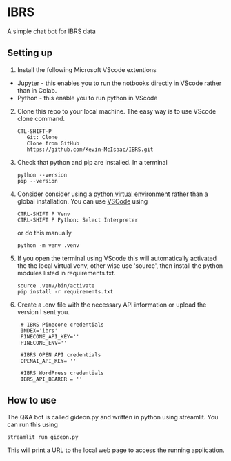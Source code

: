 # IBRS
A simple chat bot for IBRS data

## Setting up

1. Install the following Microsoft VScode extentions
  * Jupyter - this enables you to run the notbooks directly in VScode rather than in Colab.
  * Python - this enable you to run python in VScode

2. Clone this repo to your local machine. The easy way is to use VScode clone command. 
   ```
   CTL-SHIFT-P  
      Git: Clone
      Clone from GitHub
      https://github.com/Kevin-McIsaac/IBRS.git
   ```

3. Check that python and pip are installed. In a terminal
   ```
   python --version
   pip --version
   ```
4. Consider consider using a [python virtual environment](https://code.visualstudio.com/docs/python/environments) rather than a global installation. You can use [VSCode](https://code.visualstudio.com/docs/python/environments) using
    ```
    CTRL-SHIFT P Venv
    CTRL-SHIFT P Python: Select Interpreter
    ```
   or do this manually
   ```
   python -m venv .venv
   ```

4. If you open the terminal using VScode this will automatically activated the the local virtual venv, other wise use 'source', then install the python modules listed in requirements.txt.
   ```
   source .venv/bin/activate
   pip install -r requirements.txt
   ```

3. Create a .env file with the necessary API information or upload the version I sent you.
   ```
    # IBRS Pinecone credentials
    INDEX='ibrs'
    PINECONE_API_KEY=''
    PINECONE_ENV=''

    #IBRS OPEN API credentials
    OPENAI_API_KEY= ''

    #IBRS WordPress credentials
    IBRS_API_BEARER = ''
    ```
## How to use
The Q&A bot is called gideon.py and written in python using streamlit. You can run this using
```
streamlit run gideon.py
```
This will print a URL to the local web page to access the running application.